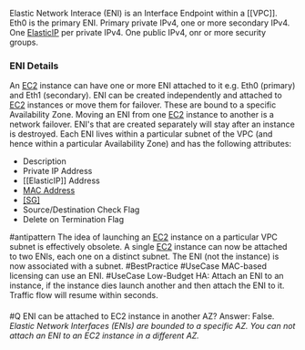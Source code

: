 Elastic Network Interace (ENI) is an Interface  Endpoint within a [[VPC]]. Eth0 is the primary ENI. Primary private IPv4, one or more secondary IPv4. One [ElasticIP](ElasticIP.md) per private IPv4. One public IPv4, onr or more security groups.
### ENI Details
An [EC2](EC2.md) instance can have one or more ENI attached to it e.g. Eth0 (primary) and Eth1 (secondary).
ENI can be created independently and attached to [EC2](EC2.md) instances or move them for failover. These are bound to a specific Availability Zone. 
Moving an ENI from one [EC2](EC2.md) instance to another is a network failover.
ENI's that are created separately will stay after an instance is destroyed.
Each ENI lives within a particular subnet of the VPC (and hence within a particular Availability Zone) and has the following attributes:
-   Description
-   Private IP Address
-   [[ElasticIP]] Address
-   [MAC Address](http://en.wikipedia.org/wiki/MAC_address)
-   [[SG]](s)
-   Source/Destination Check Flag
-   Delete on Termination Flag

#antipattern The idea of launching an [EC2](EC2.md) instance on a particular VPC subnet is effectively obsolete. A single [EC2](EC2.md) instance can now be attached to two ENIs, each one on a distinct subnet. The ENI (not the instance) is now associated with a subnet. #BestPractice 
#UseCase MAC-based licensing can use an ENI. 
#UseCase Low-Budget HA: Attach an ENI to an instance, if the instance dies launch another and then attach the ENI to it. Traffic flow will resume within seconds. 
#### 
#Q ENI can be attached to EC2 instance in another AZ?
Answer: False.
*Elastic Network Interfaces (ENIs) are bounded to a specific AZ. You can not attach an ENI to an EC2 instance in a different AZ.*